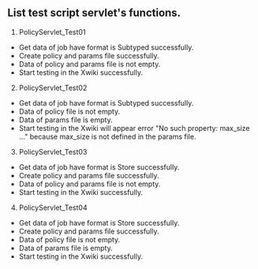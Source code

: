 List test script servlet's functions.  
----------------------------------------------------  
 1. PolicyServlet_Test01  
  - Get data of job have format is Subtyped successfully.  
  - Create policy and params file successfully.  
  - Data of policy and params file is not empty.  
  - Start testing in the Xwiki successfully.  

 2. PolicyServlet_Test02  
  - Get data of job have format is Subtyped successfully.  
  - Data of policy file is not empty.  
  - Data of params file is empty.  
  - Start testing in the Xwiki will appear error "No such property: max_size ..." because max_size is not defined in the params file.  

 3. PolicyServlet_Test03  
  - Get data of job have format is Store successfully.  
  - Create policy and params file successfully.  
  - Data of policy and params file is not empty.  
  - Start testing in the Xwiki successfully.  

 4. PolicyServlet_Test04  
  - Get data of job have format is Store successfully.  
  - Create policy and params file successfully.  
  - Data of policy file is not empty.  
  - Data of params file is empty.  
  - Start testing in the Xwiki successfully.  
